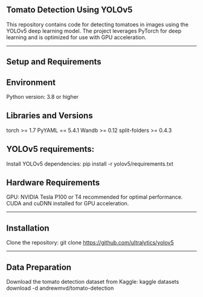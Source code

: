 
## Tomato Detection Using YOLOv5

This repository contains code for detecting tomatoes in images using the YOLOv5 deep learning model. The project leverages PyTorch for deep learning and is optimized for use with GPU acceleration.


---

## Setup and Requirements

## Environment
Python version: 3.8 or higher

## Libraries and Versions
torch >= 1.7
PyYAML == 5.4.1
Wandb >= 0.12
split-folders >= 0.4.3

## YOLOv5 requirements:
Install YOLOv5 dependencies:
pip install -r yolov5/requirements.txt

## Hardware Requirements
GPU: NVIDIA Tesla P100 or T4 recommended for optimal performance.
CUDA and cuDNN installed for GPU acceleration.

---

## Installation
Clone the repository:
git clone https://github.com/ultralytics/yolov5

---

## Data Preparation
Download the tomato detection dataset from Kaggle:
kaggle datasets download -d andrewmvd/tomato-detection


